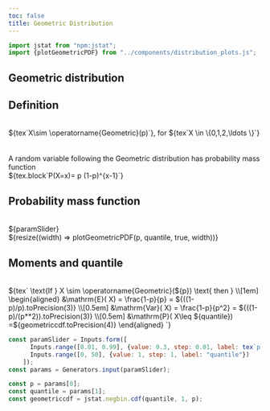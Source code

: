 ```yaml
---
toc: false
title: Geometric Distribution
---
```


```js
import jstat from "npm:jstat";
import {plotGeometricPDF} from "../components/distribution_plots.js";
```

## Geometric distribution

<div class="grid grid-cols-2">
  <div class="card">
    <h2><b>Definition</b></h2><br>
    ${tex`X\sim \operatorname{Geometric}(p)`}, for ${tex`X \in \{0,1,2,\ldots \}`}
    <br><br><br>
    A random variable following the Geometric distribution has probability mass function
    <br>
    ${tex.block`P(X=x)= p (1-p)^{x-1}`}
  </div>
  <div class="card grid-rowspan-2">
    <h2><b>Probability mass function</b></h2><br>
    ${paramSlider}<br>
    ${resize((width) => plotGeometricPDF(p, quantile, true, width))}
  </div>
  <div class="card">
    <h2><b>Moments and quantile</b></h2><br>
    ${tex`
    \text{If } X \sim \operatorname{Geometric}(${p}) \text{ then } \\[1em] 
    \begin{aligned}
        &\mathrm{E}( X) =  \frac{1-p}{p} = ${((1-p)/p).toPrecision(3)} \\[0.5em]
        &\mathrm{Var}( X) =  \frac{1-p}{p^2}  = ${((1-p)/(p**2)).toPrecision(3)} \\[0.5em]
        &\mathrm{P}( X\leq ${quantile}) =${geometriccdf.toPrecision(4)}
    \end{aligned}
    `}
  </div>
</div>

```js
const paramSlider = Inputs.form([
      Inputs.range([0.01, 0.99], {value: 0.3, step: 0.01, label: tex`p`}),
      Inputs.range([0, 50], {value: 1, step: 1, label: "quantile"})
    ]);
const params = Generators.input(paramSlider);
```

```js
const p = params[0];
const quantile = params[1];
const geometriccdf = jstat.negbin.cdf(quantile, 1, p);
```


